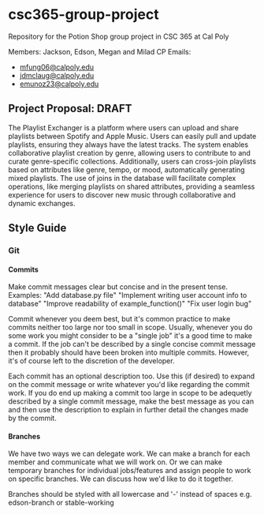 # csc365-group-project
Repository for the Potion Shop group project in CSC 365 at Cal Poly  

Members: Jackson, Edson, Megan and Milad
CP Emails: 
- mfung06@calpoly.edu
- jdmclaug@calpoly.edu
- emunoz23@calpoly.edu

## Project Proposal: DRAFT
The Playlist Exchanger is a platform where users can upload and share playlists between Spotify and Apple Music. Users can easily pull and update playlists, ensuring they always have the latest tracks. The system enables collaborative playlist creation by genre, allowing users to contribute to and curate genre-specific collections. Additionally, users can cross-join playlists based on attributes like genre, tempo, or mood, automatically generating mixed playlists. The use of joins in the database will facilitate complex operations, like merging playlists on shared attributes, providing a seamless experience for users to discover new music through collaborative and dynamic exchanges.

## Style Guide
### Git
#### Commits
Make commit messages clear but concise and in the present tense.  
Examples: "Add database.py file" "Implement writing user account info to database" "Improve readability of example_function()" "Fix user login bug"  

Commit whenever you deem best, but it's common practice to make commits neither too large nor too small in scope. Usually, whenever you do some work you might consider to be a "single job" it's a good time to make a commit. If the job can't be described by a single concise commit message then it probably should have been broken into multiple commits. However, it's of course left to the discretion of the developer.  

Each commit has an optional description too. Use this (if desired) to expand on the commit message or write whatever you'd like regarding the commit work. If you do end up making a commit too large in scope to be adequetly described by a single commit message, make the best message as you can and then use the description to explain in further detail the changes made by the commit.  
#### Branches
We have two ways we can delegate work. We can make a branch for each member and communicate what we will work on. Or we can make temporary branches for individual jobs/features and assign people to work on specific branches. We can discuss how we'd like to do it together.  

Branches should be styled with all lowercase and '-' instead of spaces e.g. edson-branch or stable-working
